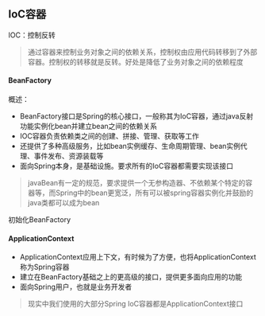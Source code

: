 ## IoC容器

IOC：控制反转
> 通过容器来控制业务对象之间的依赖关系，控制权由应用代码转移到了外部容器。控制权的转移就是反转。好处是降低了业务对象之间的依赖程度

#### BeanFactory
概述：
- BeanFactory接口是Spring的核心接口，一般称其为IoC容器，通过java反射功能实例化bean并建立bean之间的依赖关系
- IOC容器负责依赖类之间的创建、拼接、管理、获取等工作
- 还提供了多种高级服务，比如bean实例缓存、生命周期管理、bean实例代理、事件发布、资源装载等
- 面向Spring本身，是基础设施。要求所有的IoC容器都需要实现该接口

> javaBean有一定的规范，要求提供一个无参构造器、不依赖某个特定的容器等，而Spring中的bean更宽泛，所有可以被spring容器实例化并鼓励的java类都可以成为bean

初始化BeanFactory


#### ApplicationContext
- ApplicationContext应用上下文，有时候为了方便，也将ApplicationContext称为Spring容器
- 建立在BeanFactory基础之上的更高级的接口，提供更多面向应用的功能
- 面向Spring用户，也就是业务开发者

> 现实中我们使用的大部分Spring IoC容器都是ApplicationContext接口